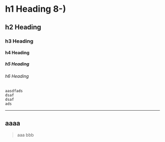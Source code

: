 # h1 Heading 8-)
## h2 Heading
### h3 Heading
#### h4 Heading
##### h5 Heading
###### h6 Heading


```
aasdfads
dsaf
dsaf
ads
```

---
aaaa
---

> aaa
> bbb
